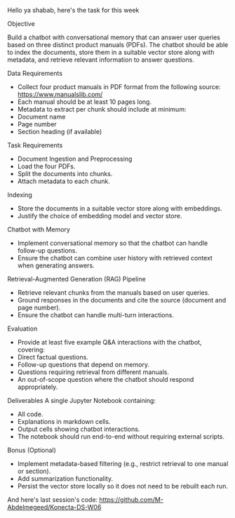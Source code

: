 Hello ya shabab, here's the task for this week

Objective

Build a chatbot with conversational memory that can answer user queries based on three distinct product manuals (PDFs). The chatbot should be able to index the documents, store them in a suitable vector store along with metadata, and retrieve relevant information to answer questions.

Data Requirements

- Collect four product manuals in PDF format from the following source: https://www.manualslib.com/
- Each manual should be at least 10 pages long.
- Metadata to extract per chunk should include at minimum:
- Document name
- Page number
- Section heading (if available)

Task Requirements

- Document Ingestion and Preprocessing
- Load the four PDFs.
- Split the documents into chunks.
- Attach metadata to each chunk.

Indexing

- Store the documents in a suitable vector store along with embeddings.
- Justify the choice of embedding model and vector store.

Chatbot with Memory

- Implement conversational memory so that the chatbot can handle follow-up questions.
- Ensure the chatbot can combine user history with retrieved context when generating answers.

Retrieval-Augmented Generation (RAG) Pipeline

- Retrieve relevant chunks from the manuals based on user queries.
- Ground responses in the documents and cite the source (document and page number).
- Ensure the chatbot can handle multi-turn interactions.

Evaluation

- Provide at least five example Q&A interactions with the chatbot, covering:
- Direct factual questions.
- Follow-up questions that depend on memory.
- Questions requiring retrieval from different manuals.
- An out-of-scope question where the chatbot should respond appropriately.

Deliverables
A single Jupyter Notebook containing:

- All code.
- Explanations in markdown cells.
- Output cells showing chatbot interactions.
- The notebook should run end-to-end without requiring external scripts.

Bonus (Optional)

- Implement metadata-based filtering (e.g., restrict retrieval to one manual or section).
- Add summarization functionality.
- Persist the vector store locally so it does not need to be rebuilt each run.

And here's last session's code:
https://github.com/M-Abdelmegeed/Konecta-DS-W06
